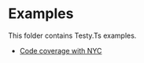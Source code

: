 # Examples

This folder contains Testy.Ts examples.

- [Code coverage with NYC](./code-coverage-nyc)
